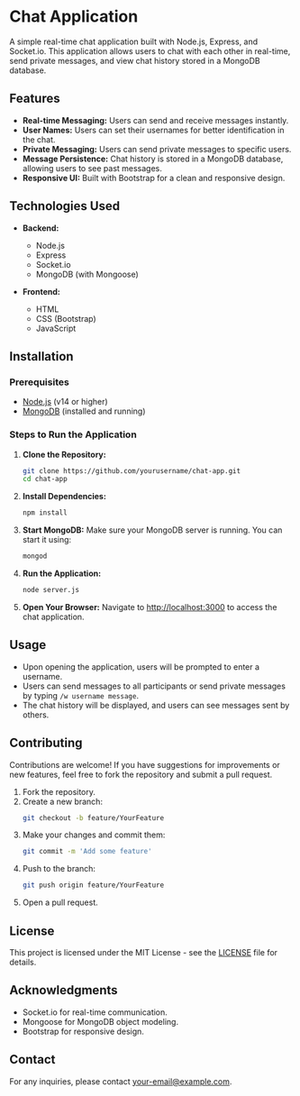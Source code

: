 # Chat Application

A simple real-time chat application built with Node.js, Express, and Socket.io. This application allows users to chat with each other in real-time, send private messages, and view chat history stored in a MongoDB database.

## Features

- **Real-time Messaging:** Users can send and receive messages instantly.
- **User Names:** Users can set their usernames for better identification in the chat.
- **Private Messaging:** Users can send private messages to specific users.
- **Message Persistence:** Chat history is stored in a MongoDB database, allowing users to see past messages.
- **Responsive UI:** Built with Bootstrap for a clean and responsive design.

## Technologies Used

- **Backend:**
  - Node.js
  - Express
  - Socket.io
  - MongoDB (with Mongoose)

- **Frontend:**
  - HTML
  - CSS (Bootstrap)
  - JavaScript

## Installation

### Prerequisites

- [Node.js](https://nodejs.org/) (v14 or higher)
- [MongoDB](https://www.mongodb.com/try/download/community) (installed and running)

### Steps to Run the Application

1. **Clone the Repository:**
   ```bash
   git clone https://github.com/yourusername/chat-app.git
   cd chat-app
   ```

2. **Install Dependencies:**
   ```bash
   npm install
   ```

3. **Start MongoDB:**
   Make sure your MongoDB server is running. You can start it using:
   ```bash
   mongod
   ```

4. **Run the Application:**
   ```bash
   node server.js
   ```

5. **Open Your Browser:**
   Navigate to [http://localhost:3000](http://localhost:3000) to access the chat application.

## Usage

- Upon opening the application, users will be prompted to enter a username.
- Users can send messages to all participants or send private messages by typing `/w username message`.
- The chat history will be displayed, and users can see messages sent by others.

## Contributing

Contributions are welcome! If you have suggestions for improvements or new features, feel free to fork the repository and submit a pull request.

1. Fork the repository.
2. Create a new branch:
   ```bash
   git checkout -b feature/YourFeature
   ```
3. Make your changes and commit them:
   ```bash
   git commit -m 'Add some feature'
   ```
4. Push to the branch:
   ```bash
   git push origin feature/YourFeature
   ```
5. Open a pull request.

## License

This project is licensed under the MIT License - see the [LICENSE](LICENSE) file for details.

## Acknowledgments

- Socket.io for real-time communication.
- Mongoose for MongoDB object modeling.
- Bootstrap for responsive design.

## Contact

For any inquiries, please contact your-email@example.com.
